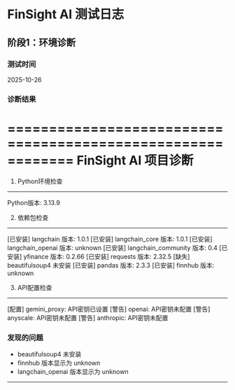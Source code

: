 # FinSight AI 测试日志

## 阶段1：环境诊断

### 测试时间
2025-10-26

### 诊断结果
============================================================
FinSight AI 项目诊断
============================================================

1. Python环境检查
------------------------------------------------------------
Python版本: 3.13.9

2. 依赖包检查
------------------------------------------------------------
[已安装] langchain 版本: 1.0.1
[已安装] langchain_core 版本: 1.0.1
[已安装] langchain_openai 版本: unknown
[已安装] langchain_community 版本: 0.4
[已安装] yfinance 版本: 0.2.66
[已安装] requests 版本: 2.32.5
[缺失] beautifulsoup4 未安装
[已安装] pandas 版本: 2.3.3
[已安装] finnhub 版本: unknown

3. API配置检查
------------------------------------------------------------
[配置] gemini_proxy: API密钥已设置
[警告] openai: API密钥未配置
[警告] anyscale: API密钥未配置
[警告] anthropic: API密钥未配置

### 发现的问题
- beautifulsoup4 未安装
- finnhub 版本显示为 unknown
- langchain_openai 版本显示为 unknown

---

